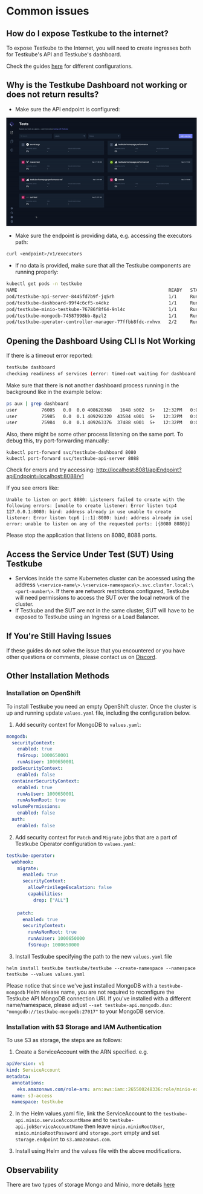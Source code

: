 # Common issues

## How do I expose Testkube to the internet?

To expose Testkube to the Internet, you will need to create ingresses both for Testkube's API and Testkube's dashboard.

Check the guides [here](../guides/exposing-testkube/index.md) for different configurations.

## Why is the Testkube Dashboard not working or does not return results?

- Make sure the API endpoint is configured:

![img.gif](../img/check-dashboard-api-endpoint.gif)

- Make sure the endpoint is providing data, e.g. accessing the executors path:

```sh
curl <endpoint>/v1/executors
```

- If no data is provided, make sure that all the Testkube components are running properly:

```sh
kubectl get pods -n testkube
NAME                                                        READY   STATUS    RESTARTS   AGE
pod/testkube-api-server-8445fd7b9f-jq5rh                    1/1     Running   0          10d
pod/testkube-dashboard-99f4c6cf5-x4dkz                      1/1     Running   0          12d
pod/testkube-minio-testkube-76786f8f64-9nl4c                1/1     Running   1          24d
pod/testkube-mongodb-74587998bb-8pzl2                       1/1     Running   0          12d
pod/testkube-operator-controller-manager-77ffbb8fdc-rxhvx   2/2     Running   0          5d23h
```

## Opening the Dashboard Using CLI Is Not Working

If there is a timeout error reported:

```sh
testkube dashboard
checking readiness of services (error: timed-out waiting for dashboard and api)
```

Make sure that there is not another dashboard process running in the background like in the example below:

```sh
ps aux | grep dashboard
user         76005   0.0  0.0 408628368   1648 s002  S+   12:32PM   0:00.00 grep dashboard
user         75985   0.0  0.1 409292320  43584 s001  S+   12:32PM   0:00.12 kubectl port-forward --namespace testkube deployment/testkube-dashboard 8080:8080
user         75984   0.0  0.1 409263376  37488 s001  S+   12:32PM   0:00.22 testkube dashboard
```

Also, there might be some other process listening on the same port. To debug this, try port-forwarding manually:

```
kubectl port-forward svc/testkube-dashboard 8080
kubectl port-forward svc/testkube-api-server 8088
```

Check for errors and try accessing:
[http://localhost:8081/apiEndpoint?apiEndpoint=localhost:8088/v1](http://localhost:8081/apiEndpoint?apiEndpoint=localhost:8088/v1)

If you see errors like:

```
Unable to listen on port 8080: Listeners failed to create with the following errors: [unable to create listener: Error listen tcp4 127.0.0.1:8080: bind: address already in use unable to create listener: Error listen tcp6 [::1]:8080: bind: address already in use]
error: unable to listen on any of the requested ports: [{8080 8080}]
```

Please stop the application that listens on 8080, 8088 ports.

## Access the Service Under Test (SUT) Using Testkube

- Services inside the same Kubernetes cluster can be accessed using the address `\<service-name\>.\<service-namespace\>.svc.cluster.local:\<port-number\>`. If there are network restrictions configured, Testkube will need permissions to access the SUT over the local network of the cluster.
- If Testkube and the SUT are not in the same cluster, SUT will have to be exposed to Testkube using an Ingress or a Load Balancer.

## If You're Still Having Issues

If these guides do not solve the issue that you encountered or you have other questions or comments, please contact us on [Discord](https://discord.com/invite/6zupCZFQbe).

## Other Installation Methods

### Installation on OpenShift

To install Testkube you need an empty OpenShift cluster. Once the cluster is up and running update `values.yaml` file, including the configuration below.

1. Add security context for MongoDB to `values.yaml`:

```yaml
mongodb:
  securityContext:
    enabled: true
    fsGroup: 1000650001
    runAsUser: 1000650001
  podSecurityContext:
    enabled: false
  containerSecurityContext:
    enabled: true
    runAsUser: 1000650001
    runAsNonRoot: true
  volumePermissions:
    enabled: false
  auth:
    enabled: false
```

2. Add security context for `Patch` and `Migrate` jobs that are a part of Testkube Operator configuration to `values.yaml`:

```yaml
testkube-operator:
  webhook:
    migrate:
      enabled: true
      securityContext:
        allowPrivilegeEscalation: false
        capabilities:
          drop: ["ALL"]

    patch:
      enabled: true
      securityContext:
        runAsNonRoot: true
        runAsUser: 1000650000
        fsGroup: 1000650000
```

3. Install Testkube specifying the path to the new `values.yaml` file

```
helm install testkube testkube/testkube --create-namespace --namespace testkube --values values.yaml
```

Please notice that since we've just installed MongoDB with a `testkube-mongodb` Helm release name, you are not required to reconfigure the Testkube API MongoDB connection URI. If you've installed with a different name/namespace, please adjust `--set testkube-api.mongodb.dsn: "mongodb://testkube-mongodb:27017"` to your MongoDB service.

### Installation with S3 Storage and IAM Authentication

To use S3 as storage, the steps are as follows:

1. Create a ServiceAccount with the ARN specified.
   e.g.

```yaml
apiVersion: v1
kind: ServiceAccount
metadata:
  annotations:
    eks.amazonaws.com/role-arn: arn:aws:iam::265500248336:role/minio-example
  name: s3-access
  namespace: testkube
```

2. In the Helm values.yaml file, link the ServiceAccount to the `testkube-api.minio.serviceAccountName` and to `testkube-api.jobServiceAccountName` then leave `minio.minioRootUser`, `minio.minioRootPassword` and `storage.port` empty and set `storage.endpoint` to `s3.amazonaws.com`.

3. Install using Helm and the values file with the above modifications.

## Observability

There are two types of storage Mongo and Minio, more details [here](../guides/logging.md)
